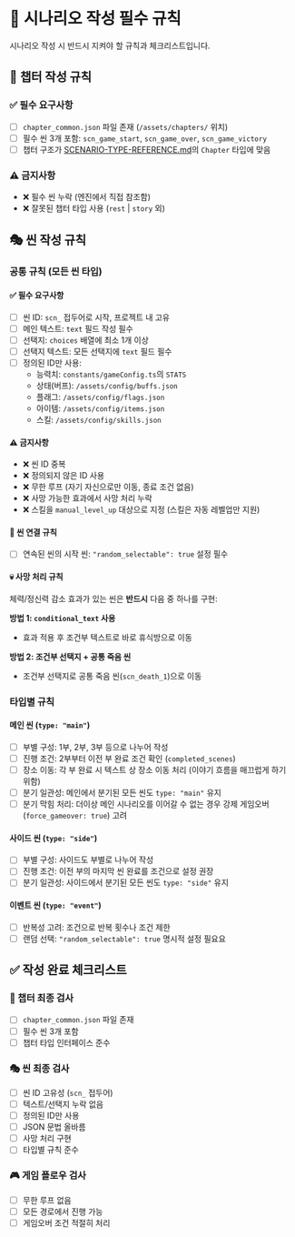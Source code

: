 # 🚨 시나리오 작성 필수 규칙

시나리오 작성 시 반드시 지켜야 할 규칙과 체크리스트입니다.

## 📁 챕터 작성 규칙

### ✅ 필수 요구사항
- [ ] `chapter_common.json` 파일 존재 (`/assets/chapters/` 위치)
- [ ] 필수 씬 3개 포함: `scn_game_start`, `scn_game_over`, `scn_game_victory`
- [ ] 챕터 구조가 [SCENARIO-TYPE-REFERENCE.md](./SCENARIO-TYPE-REFERENCE.md)의 `Chapter` 타입에 맞음

### ⚠️ 금지사항
- ❌ 필수 씬 누락 (엔진에서 직접 참조함)
- ❌ 잘못된 챕터 타입 사용 (`rest` | `story` 외)

## 🎭 씬 작성 규칙

### 공통 규칙 (모든 씬 타입)

#### ✅ 필수 요구사항
- [ ] 씬 ID: `scn_` 접두어로 시작, 프로젝트 내 고유
- [ ] 메인 텍스트: `text` 필드 작성 필수
- [ ] 선택지: `choices` 배열에 최소 1개 이상
- [ ] 선택지 텍스트: 모든 선택지에 `text` 필드 필수
- [ ] 정의된 ID만 사용:
  - 능력치: `constants/gameConfig.ts`의 `STATS`
  - 상태(버프): `/assets/config/buffs.json`
  - 플래그: `/assets/config/flags.json`
  - 아이템: `/assets/config/items.json`
  - 스킬: `/assets/config/skills.json`

#### ⚠️ 금지사항
- ❌ 씬 ID 중복
- ❌ 정의되지 않은 ID 사용
- ❌ 무한 루프 (자기 자신으로만 이동, 종료 조건 없음)
- ❌ 사망 가능한 효과에서 사망 처리 누락
- ❌ 스킬을 `manual_level_up` 대상으로 지정 (스킬은 자동 레벨업만 지원)

#### 🔗 씬 연결 규칙
- [ ] 연속된 씬의 시작 씬: `"random_selectable": true` 설정 필수

#### 💀 사망 처리 규칙
체력/정신력 감소 효과가 있는 씬은 **반드시** 다음 중 하나를 구현:

**방법 1: `conditional_text` 사용**
- 효과 적용 후 조건부 텍스트로 바로 휴식방으로 이동

**방법 2: 조건부 선택지 + 공통 죽음 씬**
- 조건부 선택지로 공통 죽음 씬(`scn_death_1`)으로 이동

### 타입별 규칙

#### 메인 씬 (`type: "main"`)
- [ ] 부별 구성: 1부, 2부, 3부 등으로 나누어 작성
- [ ] 진행 조건: 2부부터 이전 부 완료 조건 확인 (`completed_scenes`)
- [ ] 장소 이동: 각 부 완료 시 텍스트 상 장소 이동 처리 (이야기 흐름을 매끄럽게 하기 위함)
- [ ] 분기 일관성: 메인에서 분기된 모든 씬도 `type: "main"` 유지
- [ ] 분기 막힘 처리: 더이상 메인 시나리오를 이어갈 수 없는 경우 강제 게임오버(`force_gameover: true`) 고려

#### 사이드 씬 (`type: "side"`)
- [ ] 부별 구성: 사이드도 부별로 나누어 작성
- [ ] 진행 조건: 이전 부의 마지막 씬 완료를 조건으로 설정 권장
- [ ] 분기 일관성: 사이드에서 분기된 모든 씬도 `type: "side"` 유지

#### 이벤트 씬 (`type: "event"`)
- [ ] 반복성 고려: 조건으로 반복 횟수나 조건 제한
- [ ] 랜덤 선택: `"random_selectable": true` 명시적 설정 필요요

## ✅ 작성 완료 체크리스트

### 📁 챕터 최종 검사
- [ ] `chapter_common.json` 파일 존재
- [ ] 필수 씬 3개 포함
- [ ] 챕터 타입 인터페이스 준수

### 🎭 씬 최종 검사
- [ ] 씬 ID 고유성 (`scn_` 접두어)
- [ ] 텍스트/선택지 누락 없음
- [ ] 정의된 ID만 사용
- [ ] JSON 문법 올바름
- [ ] 사망 처리 구현
- [ ] 타입별 규칙 준수

### 🎮 게임 플로우 검사
- [ ] 무한 루프 없음
- [ ] 모든 경로에서 진행 가능
- [ ] 게임오버 조건 적절히 처리 
